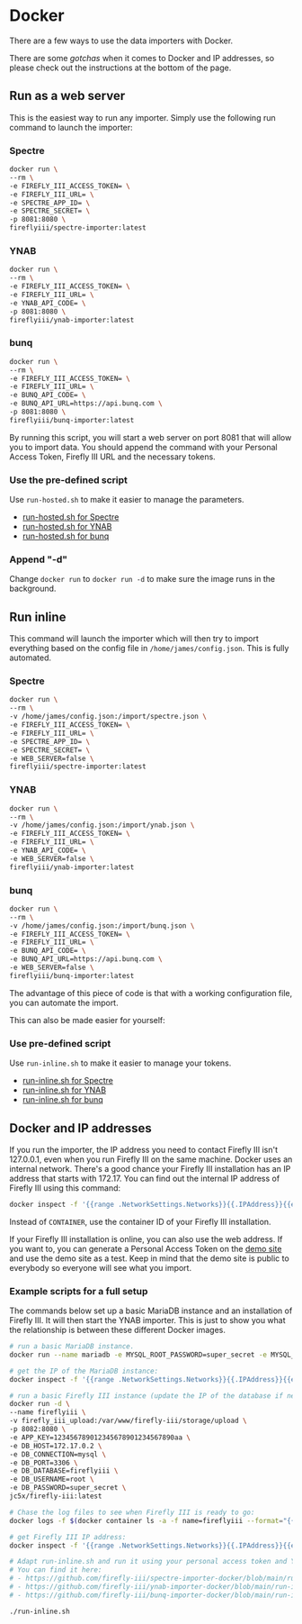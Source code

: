 # Docker

There are a few ways to use the data importers with Docker.

There are some *gotchas* when it comes to Docker and IP addresses, so please check out the instructions at the bottom of the page.

## Run as a web server

This is the easiest way to run any importer. Simply use the following run command to launch the importer:

### Spectre

```bash
docker run \
--rm \
-e FIREFLY_III_ACCESS_TOKEN= \
-e FIREFLY_III_URL= \
-e SPECTRE_APP_ID= \
-e SPECTRE_SECRET= \
-p 8081:8080 \
fireflyiii/spectre-importer:latest
```

### YNAB

```bash
docker run \
--rm \
-e FIREFLY_III_ACCESS_TOKEN= \
-e FIREFLY_III_URL= \
-e YNAB_API_CODE= \
-p 8081:8080 \
fireflyiii/ynab-importer:latest
```

### bunq

```bash
docker run \
--rm \
-e FIREFLY_III_ACCESS_TOKEN= \
-e FIREFLY_III_URL= \
-e BUNQ_API_CODE= \
-e BUNQ_API_URL=https://api.bunq.com \
-p 8081:8080 \
fireflyiii/bunq-importer:latest
```

By running this script, you will start a web server on port 8081 that will allow you to import data. You should append the command with your Personal Access Token, Firefly III URL and the necessary tokens.

### Use the pre-defined script

Use `run-hosted.sh` to make it easier to manage the parameters.

- [run-hosted.sh for Spectre](https://raw.githubusercontent.com/firefly-iii/spectre-importer-docker/main/run-hosted.sh)
- [run-hosted.sh for YNAB](https://raw.githubusercontent.com/firefly-iii/ynab-importer-docker/main/run-hosted.sh)
- [run-hosted.sh for bunq](https://raw.githubusercontent.com/firefly-iii/bunq-importer-docker/main/run-hosted.sh)

### Append "-d"

Change `docker run` to `docker run -d` to make sure the image runs in the background.

## Run inline

This command will launch the importer which will then try to import everything based on the config file in `/home/james/config.json`. This is fully automated.

### Spectre

```bash
docker run \
--rm \
-v /home/james/config.json:/import/spectre.json \
-e FIREFLY_III_ACCESS_TOKEN= \
-e FIREFLY_III_URL= \
-e SPECTRE_APP_ID= \
-e SPECTRE_SECRET= \
-e WEB_SERVER=false \
fireflyiii/spectre-importer:latest
```

### YNAB

```bash
docker run \
--rm \
-v /home/james/config.json:/import/ynab.json \
-e FIREFLY_III_ACCESS_TOKEN= \
-e FIREFLY_III_URL= \
-e YNAB_API_CODE= \
-e WEB_SERVER=false \
fireflyiii/ynab-importer:latest
```

### bunq

```bash
docker run \
--rm \
-v /home/james/config.json:/import/bunq.json \
-e FIREFLY_III_ACCESS_TOKEN= \
-e FIREFLY_III_URL= \
-e BUNQ_API_CODE= \
-e BUNQ_API_URL=https://api.bunq.com \
-e WEB_SERVER=false \
fireflyiii/bunq-importer:latest
```

The advantage of this piece of code is that with a working configuration file, you can automate the import.

This can also be made easier for yourself:

### Use pre-defined script

Use `run-inline.sh` to make it easier to manage your tokens.

- [run-inline.sh for Spectre](https://raw.githubusercontent.com/firefly-iii/spectre-importer-docker/main/run-inline.sh)
- [run-inline.sh for YNAB](https://raw.githubusercontent.com/firefly-iii/ynab-importer-docker/main/run-inline.sh)
- [run-inline.sh for bunq](https://raw.githubusercontent.com/firefly-iii/bunq-importer-docker/main/run-inline.sh)

## Docker and IP addresses

If you run the importer, the IP address you need to contact Firefly III isn't 127.0.0.1, even when you run Firefly III on the same machine. Docker uses an internal network. There's a good chance your Firefly III installation has an IP address that starts with 172.17. You can find out the internal IP address of Firefly III using this command:

```bash
docker inspect -f '{{range .NetworkSettings.Networks}}{{.IPAddress}}{{end}}' CONTAINER
```

Instead of `CONTAINER`, use the container ID of your Firefly III installation.

If your Firefly III installation is online, you can also use the web address. If you want to, you can generate a Personal Access Token on the [demo site](https://demo.firefly-iii.org/) and use the demo site as a test. Keep in mind that the demo site is public to everybody so everyone will see what you import.

### Example scripts for a full setup

The commands below set up a basic MariaDB instance and an installation of Firefly III. It will then start the YNAB importer. This is just to show you what the relationship is between these different Docker images.

```bash
# run a basic MariaDB instance.
docker run --name mariadb -e MYSQL_ROOT_PASSWORD=super_secret -e MYSQL_DATABASE=fireflyiii -d mariadb:latest

# get the IP of the MariaDB instance:
docker inspect -f '{{range .NetworkSettings.Networks}}{{.IPAddress}}{{end}}' mariadb

# run a basic Firefly III instance (update the IP of the database if necessary)
docker run -d \
--name fireflyiii \
-v firefly_iii_upload:/var/www/firefly-iii/storage/upload \
-p 8082:8080 \
-e APP_KEY=123456789012345678901234567890aa \
-e DB_HOST=172.17.0.2 \
-e DB_CONNECTION=mysql \
-e DB_PORT=3306 \
-e DB_DATABASE=fireflyiii \
-e DB_USERNAME=root \
-e DB_PASSWORD=super_secret \
jc5x/firefly-iii:latest

# Chase the log files to see when Firefly III is ready to go:
docker logs -f $(docker container ls -a -f name=fireflyiii --format="{{.ID}}")

# get Firefly III IP address:
docker inspect -f '{{range .NetworkSettings.Networks}}{{.IPAddress}}{{end}}' $(docker container ls -a -f name=fireflyiii --format="{{.ID}}")

# Adapt run-inline.sh and run it using your personal access token and YNAB API token
# You can find it here:
# - https://github.com/firefly-iii/spectre-importer-docker/blob/main/run-inline.sh
# - https://github.com/firefly-iii/ynab-importer-docker/blob/main/run-inline.sh
# - https://github.com/firefly-iii/bunq-importer-docker/blob/main/run-inline.sh

./run-inline.sh

```

